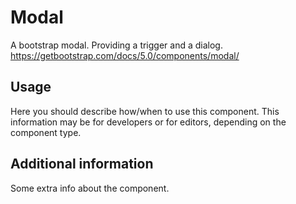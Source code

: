 # Modal

A bootstrap modal. Providing a trigger and a dialog. https://getbootstrap.com/docs/5.0/components/modal/

## Usage

Here you should describe how/when to use this component. This information may be
for developers or for editors, depending on the component type.

## Additional information

Some extra info about the component.
